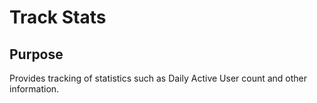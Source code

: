 Track Stats
=================

Purpose
----

Provides tracking of statistics such as Daily Active User count and other information.